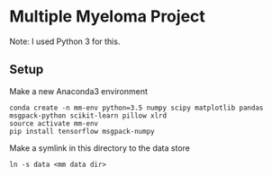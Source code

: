 # Multiple Myeloma Project

Note: I used Python 3 for this.

## Setup

Make a new Anaconda3 environment
```
conda create -n mm-env python=3.5 numpy scipy matplotlib pandas msgpack-python scikit-learn pillow xlrd
source activate mm-env
pip install tensorflow msgpack-numpy
```

Make a symlink in this directory to the data store
```
ln -s data <mm data dir>
```